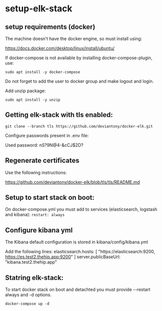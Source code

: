 # setup-elk-stack

## setup requirements (docker)

The machine doesn't have the docker engine, so must install using:

https://docs.docker.com/desktop/linux/install/ubuntu/

If docker-compose is not available by installing docker-compose-plugin, use:

`sudo apt install -y docker-compose`

Do not forget to add the user to docker group and make logout and login.

Add unzip package:

`sudo apt install -y unzip`

## Getting elk-stack with tls enabled:

`git clone --branch tls https://github.com/deviantony/docker-elk.git`

Configure passwords present in .env file:

Used password: nS?9N@4-&cCJ$2D?

## Regenerate certificates
Use the following instructions:

https://github.com/deviantony/docker-elk/blob/tls/tls/README.md

## Setup to start stack on boot:
On docker-compose.yml you must add to services (elasticsearch, logstash and kibana):
`restart: always`

## Configure kibana yml

The Kibana default configuration is stored in kibana/config/kibana.yml

Add the following lines:
elasticsearch.hosts: [ "https://elasticsearch:9200, https://es.test2.thehip.app:9200" ]
server.publicBaseUrl: "kibana.test2.thehip.app"


## Statring elk-stack:
To start docker stack on boot and detachted you must provide --restart always and -d options.

`docker-compose up -d`

